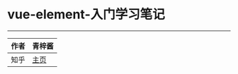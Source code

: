 # vue-element-入门学习笔记
****
|作者|青梓酱|
|---|---
|知乎|<span id="jump">[主页](https://www.zhihu.com/people/luo-mai-qing/posts)</span>

